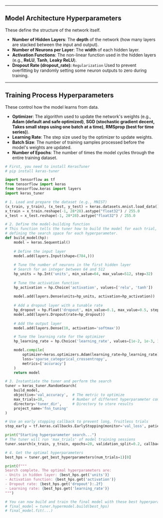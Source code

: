 
---
## Model Architecture Hyperparameters
These define the structure of the network itself.

-   **Number of Hidden Layers**: The **depth** of the network (how many layers are stacked between the input and output).
-   **Number of Neurons per Layer**: The **width** of each hidden layer.
-   **Activation Functions**: The non-linear function used in the hidden layers (e.g., **ReLU**, **Tanh**, **Leaky ReLU**).
-   **Dropout Rate (dropout_rate):**  `Regularization` Used to prevent overfitting by randomly setting some neuron outputs to zero during training.

---
## Training Process Hyperparameters
These control how the model learns from data.

-   **Optimizer**: The algorithm used to update the network's weights (e.g., **Adam (default and safe optimized)**, **SGD (stochastic gradient decent, Takes small steps using one batch at a time)**, **RMSprop (best for time series)**).
-   **Learning Rate**: The step size used by the optimizer to update weights.
-   **Batch Size**: The number of training samples processed before the model's weights are updated.
-   **Number of Epochs**: The number of times the model cycles through the entire training dataset.




```python
# First, you need to install KerasTuner
# pip install keras-tuner

import tensorflow as tf
from tensorflow import keras
from tensorflow.keras import layers
import keras_tuner

# 1. Load and prepare the dataset (e.g., MNIST)
(x_train, y_train), (x_test, y_test) = keras.datasets.mnist.load_data()
x_train = x_train.reshape(-1, 28*28).astype("float32") / 255.0
x_test = x_test.reshape(-1, 28*28).astype("float32") / 255.0

# 2. Define the model-building function
# This function tells the tuner how to build the model for each trial,
# defining the search space for each hyperparameter.
def build_model(hp):
    model = keras.Sequential()
    
    # Define the input layer
    model.add(layers.Input(shape=(784,)))
    
    # Tune the number of neurons in the first hidden layer
    # Search for an integer between 64 and 512
    hp_units = hp.Int('units', min_value=64, max_value=512, step=32)
    
    # Tune the activation function
    hp_activation = hp.Choice('activation', values=['relu', 'tanh'])
    
    model.add(layers.Dense(units=hp_units, activation=hp_activation))
    
    # Add a dropout layer with a tunable rate
    hp_dropout = hp.Float('dropout', min_value=0.1, max_value=0.5, step=0.1)
    model.add(layers.Dropout(rate=hp_dropout))
    
    # Add the output layer
    model.add(layers.Dense(10, activation='softmax'))

    # Tune the learning rate for the optimizer
    hp_learning_rate = hp.Choice('learning_rate', values=[1e-2, 1e-3, 1e-4])

    model.compile(
        optimizer=keras.optimizers.Adam(learning_rate=hp_learning_rate),
        loss='sparse_categorical_crossentropy',
        metrics=['accuracy']
    )
    return model

# 3. Instantiate the tuner and perform the search
tuner = keras_tuner.RandomSearch(
    build_model,
    objective='val_accuracy',  # The metric to optimize
    max_trials=10,             # Number of different hyperparameter combinations to test
    directory='tuner_dir',     # Directory to store results
    project_name='fnn_tuning'
)

# Use an early stopping callback to prevent long, fruitless trials
stop_early = tf.keras.callbacks.EarlyStopping(monitor='val_loss', patience=5)

print("Starting hyperparameter search...")
# The tuner will run 'max_trials' of model training sessions
tuner.search(x_train, y_train, epochs=20, validation_split=0.2, callbacks=[stop_early])

# 4. Get the optimal hyperparameters
best_hps = tuner.get_best_hyperparameters(num_trials=1)[0]

print(f"""
Search complete. The optimal hyperparameters are:
- Units in hidden layer: {best_hps.get('units')}
- Activation function: {best_hps.get('activation')}
- Dropout rate: {best_hps.get('dropout'):.2f}
- Learning rate: {best_hps.get('learning_rate')}
""")

# You can now build and train the final model with these best hyperparameters
# final_model = tuner.hypermodel.build(best_hps)
# final_model.fit(...)

```
